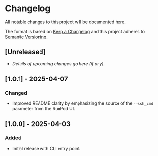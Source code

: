 # Changelog

All notable changes to this project will be documented here.

The format is based on [Keep a Changelog](https://keepachangelog.com/)
and this project adheres to [Semantic Versioning](https://semver.org/).

## [Unreleased]

- _Details of upcoming changes go here (if any)._

## [1.0.1] - 2025-04-07

### Changed

- Improved README clarity by emphasizing the source of the `--ssh_cmd` parameter from
  the RunPod UI.

## [1.0.0] - 2025-04-03

### Added

- Initial release with CLI entry point.
